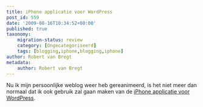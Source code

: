 ```yaml
---
title: iPhone applicatie voor WordPress
post_id: 559
date: '2009-08-16T10:34:52+00:00'
published: true
taxonomy:
    migration-status: review
    category: [Ongecategoriseerd]
    tags: [blogging,iphone,blogging,iphone]
author: Robert van Bregt
metadata:
    author: Robert van Bregt
---
```

Nu ik mijn persoonlijke weblog weer heb gereanimeerd, is het niet meer dan normaal dat ik ook gebruik zal gaan maken van de [ iPhone applicatie voor WordPress](http://iphone.wordpress.org/).